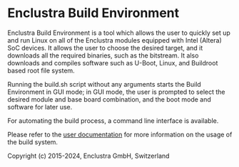# Enclustra Build Environment

Enclustra Build Environment is a tool which allows the user to quickly set up and run Linux on all of the Enclustra modules equipped with Intel (Altera) SoC devices.
It allows the user to choose the desired target, and it downloads all the required binaries, such as the bitstream. It also downloads and compiles software such as U-Boot, Linux, and Buildroot based root file system.

Running the build.sh script without any arguments starts the Build Environment in GUI mode; in GUI mode, the user is prompted to select the desired module and base board combination, and the boot mode and software for later use.

For automating the build process, a command line interface is available.

Please refer to the [user documentation](documentation/1_Introduction.md) for more information on the usage of the build system.

Copyright (c) 2015-2024, Enclustra GmbH, Switzerland
